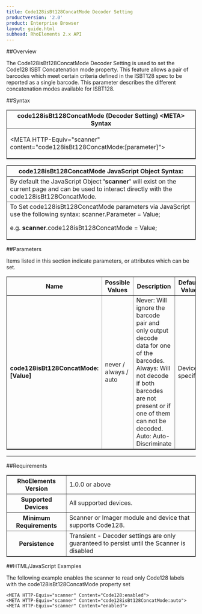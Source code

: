 ```yaml
---
title: Code128isBt128ConcatMode Decoder Setting
productversion: '2.0'
product: Enterprise Browser
layout: guide.html
subhead: RhoElements 2.x API
---
```


##Overview

The Code128isBt128ConcatMode Decoder Setting is used to set the Code128 ISBT Concatenation mode property. This feature allows a pair of barcodes which meet certain criteria defined in the ISBT128 spec to be reported as a single barcode. This parameter describes the different concatenation modes available for ISBT128.

##Syntax

<table class="facelift" style="width:100%" border="1" padding="5px"> <tr><th class="tableHeading">code128isBt128ConcatMode (Decoder Setting) &lt;META&gt; Syntax
</th></tr><tr><td class="clsSyntaxCells clsOddRow"><p>&lt;META HTTP-Equiv="scanner" content="code128isBt128ConcatMode:[parameter]"&gt;</p></td></tr></table>
<table class="facelift" style="width:100%" border="1" padding="5px"> <tr><th class="tableHeading">code128isBt128ConcatMode JavaScript Object Syntax:</th></tr><tr><td class="clsSyntaxCells clsOddRow">
By default the JavaScript Object <b>'scanner'</b> will exist on the current page and can be used to interact directly with the code128isBt128ConcatMode.
</td></tr><tr><td class="clsSyntaxCells clsEvenRow">
To Set code128isBt128ConcatMode parameters via JavaScript use the following syntax: scanner.Parameter = Value;
<P />e.g. <b>scanner</b>.code128isBt128ConcatMode = Value;
</td></tr></table>



##Parameters


Items listed in this section indicate parameters, or attributes which can be set.
<table class="facelift" style="width:100%" border="1" padding="5px"> <col width="20%" /><col width="20%" /><col width="38%" /><col width="22%" /><tr><th class="tableHeading">Name</th><th class="tableHeading">Possible Values</th><th class="tableHeading">Description</th><th class="tableHeading">Default Value</th></tr><tr><td class="clsSyntaxCells clsOddRow"><b>code128isBt128ConcatMode:[Value]
</b></td><td class="clsSyntaxCells clsOddRow">never / always / auto</td><td class="clsSyntaxCells clsOddRow">Never: Will ignore the barcode pair and only output decode data for one of the barcodes.  Always: Will not decode if both barcodes are not present or if one of them can not be decoded.  Auto: Auto-Discriminate</td><td class="clsSyntaxCells clsOddRow">Device specific</td></tr></table>
<table class="facelift" style="width:100%" border="1" padding="5px"> <col width="78%" /><col width="8%" /><col width="1%" /><col width="5%" /><col width="1%" /><col width="5%" /><col width="2%" /></table>





##Requirements

<table class="facelift" style="width:100%" border="1" padding="5px"> <tr><th class="tableHeading">RhoElements Version</th><td class="clsSyntaxCell clsEvenRow">1.0.0 or above
</td></tr><tr><th class="tableHeading">Supported Devices</th><td class="clsSyntaxCell clsOddRow">All supported devices.</td></tr><tr><th class="tableHeading">Minimum Requirements</th><td class="clsSyntaxCell clsOddRow">Scanner or Imager module and device that supports Code128.</td></tr><tr><th class="tableHeading">Persistence</th><td class="clsSyntaxCell clsEvenRow">Transient - Decoder settings are only guaranteed to persist until the Scanner is disabled</td></tr></table>


##HTML/JavaScript Examples

The following example enables the scanner to read only Code128 labels with the code128isBt128ConcatMode property set

	<META HTTP-Equiv="scanner" Content="Code128:enabled">
	<META HTTP-Equiv="scanner" Content="code128isBt128ConcatMode:auto">
	<META HTTP-Equiv="scanner" Content="enabled">
					





